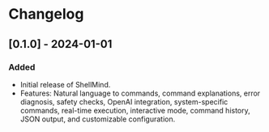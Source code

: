 # Changelog

## [0.1.0] - 2024-01-01
### Added
- Initial release of ShellMind.
- Features: Natural language to commands, command explanations, error diagnosis, safety checks, OpenAI integration, system-specific commands, real-time execution, interactive mode, command history, JSON output, and customizable configuration. 